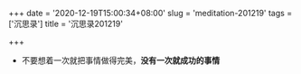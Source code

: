 +++
date = '2020-12-19T15:00:34+08:00'
slug = 'meditation-201219'
tags = ['沉思录']
title = '沉思录201219'

+++

- 不要想着一次就把事情做得完美，**没有一次就成功的事情**
